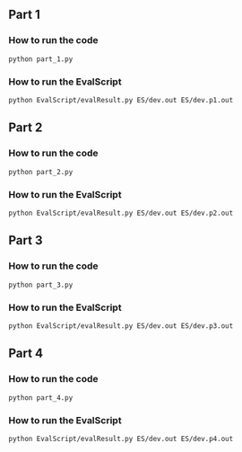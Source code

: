 ## Part 1
### How to run the code
`python part_1.py`

### How to run the EvalScript
`python EvalScript/evalResult.py ES/dev.out ES/dev.p1.out`

## Part 2
### How to run the code
`python part_2.py`

### How to run the EvalScript
`python EvalScript/evalResult.py ES/dev.out ES/dev.p2.out`

## Part 3
### How to run the code
`python part_3.py`

### How to run the EvalScript
`python EvalScript/evalResult.py ES/dev.out ES/dev.p3.out`

## Part 4
### How to run the code
`python part_4.py`

### How to run the EvalScript
`python EvalScript/evalResult.py ES/dev.out ES/dev.p4.out`